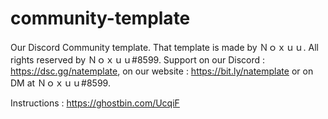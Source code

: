 # community-template
Our Discord Community template.
That template is made by Ｎｏｘｕｕ.
All rights reserved by Ｎｏｘｕｕ#8599.
Support on our Discord : https://dsc.gg/natemplate, on our website : https://bit.ly/natemplate or on DM at Ｎｏｘｕｕ#8599.

Instructions : https://ghostbin.com/UcqiF
